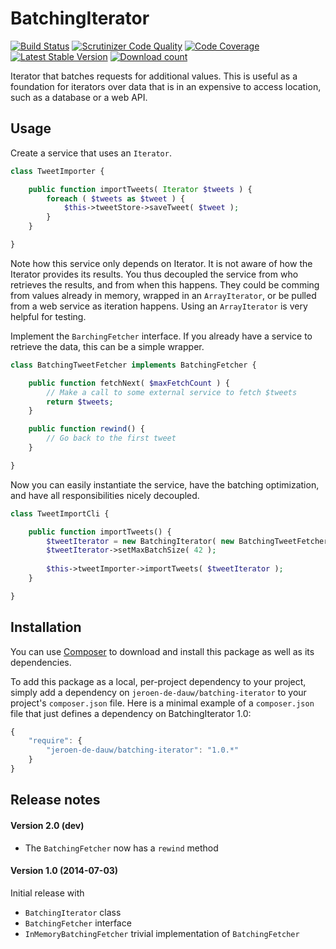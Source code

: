 # BatchingIterator

[![Build Status](https://secure.travis-ci.org/JeroenDeDauw/BatchingIterator.png?branch=master)](http://travis-ci.org/JeroenDeDauw/BatchingIterator)
[![Scrutinizer Code Quality](https://scrutinizer-ci.com/g/JeroenDeDauw/BatchingIterator/badges/quality-score.png?b=master)](https://scrutinizer-ci.com/g/JeroenDeDauw/BatchingIterator/?branch=master)
[![Code Coverage](https://scrutinizer-ci.com/g/JeroenDeDauw/BatchingIterator/badges/coverage.png?b=master)](https://scrutinizer-ci.com/g/JeroenDeDauw/BatchingIterator/?branch=master)
[![Latest Stable Version](https://poser.pugx.org/jeroen-de-dauw/batching-iterator/version.png)](https://packagist.org/packages/jeroen-de-dauw/batching-iterator)
[![Download count](https://poser.pugx.org/jeroen-de-dauw/batching-iterator/d/total.png)](https://packagist.org/packages/jeroen-de-dauw/batching-iterator)

Iterator that batches requests for additional values. This is useful as a foundation for iterators over data that is in an expensive to access location, such as a database or a web API.

## Usage

Create a service that uses an `Iterator`.

```php
class TweetImporter {

    public function importTweets( Iterator $tweets ) {
        foreach ( $tweets as $tweet ) {
            $this->tweetStore->saveTweet( $tweet );
        }
    }

}
```

Note how this service only depends on Iterator. It is not aware of how the Iterator provides its results. You thus decoupled the service from who retrieves the results, and from when this happens. They could be comming from values already in memory, wrapped in an `ArrayIterator`, or be pulled from a web service as iteration happens. Using an `ArrayIterator` is very helpful for testing.

Implement the `BarchingFetcher` interface. If you already have a service to retrieve the data, this can be a simple wrapper.

```php
class BatchingTweetFetcher implements BatchingFetcher {

    public function fetchNext( $maxFetchCount ) {
        // Make a call to some external service to fetch $tweets
        return $tweets;
    }

    public function rewind() {
        // Go back to the first tweet
    }

}
```

Now you can easily instantiate the service, have the batching optimization, and have all responsibilities nicely decoupled.

```php
class TweetImportCli {

    public function importTweets() {
        $tweetIterator = new BatchingIterator( new BatchingTweetFetcher() );
        $tweetIterator->setMaxBatchSize( 42 );
        
        $this->tweetImporter->importTweets( $tweetIterator );
    }

}
```

## Installation

You can use [Composer](http://getcomposer.org/) to download and install
this package as well as its dependencies.

To add this package as a local, per-project dependency to your project, simply add a
dependency on `jeroen-de-dauw/batching-iterator` to your project's `composer.json` file.
Here is a minimal example of a `composer.json` file that just defines a dependency on
BatchingIterator 1.0:

```js
{
    "require": {
        "jeroen-de-dauw/batching-iterator": "1.0.*"
    }
}
```

## Release notes

#### Version 2.0 (dev)

* The `BatchingFetcher` now has a `rewind` method

#### Version 1.0 (2014-07-03)

Initial release with

* `BatchingIterator` class
* `BatchingFetcher` interface
* `InMemoryBatchingFetcher` trivial implementation of `BatchingFetcher`
